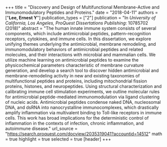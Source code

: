 +++
title = "Discovery and Design of Multifunctional Membrane-Active and Immunomodulatory Peptides and Proteins."
date = "2018-04-11"
authors = ["**Lee, Ernest Y**"]
publication_types = ["2"]
publication = "In *University of California, Los Angeles, ProQuest Dissertations Publishing*: 10785702 (2018)"
abstract = "The human innate immune system consists of several components, which include antimicrobial peptides, pattern-recognition receptors, cytokines, and immune cells. In this dissertation, we explore unifying themes underlying the antimicrobial, membrane remodeling, and immunomodulatory behaviors of antimicrobial peptides and related molecules, and their interactions with microbial and mammalian cells. We utilize machine learning on antimicrobial peptides to examine the physicochemical parameters characteristic of membrane curvature generation, and develop a search tool to discover hidden antimicrobial and membrane-remodeling activity in new and existing taxonomies of multifunctional peptides and proteins, including mitochondrial fission proteins, histones, and neuropeptides. Using structural characterization and calibrating immune cell stimulation experiments, we outline molecular rules for antimicrobial peptide-mediated immunomodulation via ligand clustering of nucleic acids. Antimicrobial peptides condense naked DNA, nucleosomal DNA, and dsRNA into nanocrystalline immunocomplexes, which drastically amplify inflammation via multivalent binding to Toll-like receptors in immune cells. This work has broad implications for the deterministic control of inflammation in the contexts of infection, chronic inflammation, and autoimmune disease."
url_source = "https://search.proquest.com/docview/2035319041?accountid=14512"
math = true
highlight = true
selected = true
[header]
+++